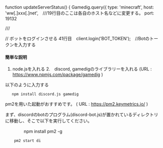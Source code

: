 function updateServerStatus() {
  Gamedig.query({
    type: 'minecraft',
    host: 'ww[.]xxx[.]net',　///19行目のここは各自のホスト名などに変更する。
    port: 19132

///

// ボットをログインさせる
41行目　client.login('BOT_TOKEN');　//Botのトークンを入力する


#### 簡単な説明

1.  node.jsを入れる
2.　discord, gamedigのライブラリーを入れる
(URL : https://www.npmjs.com/package/gamedig )

以下のように入力する

       npm install discord.js gamedig


pm2を用いた起動がおすすめです。
( URL : https://pm2.keymetrics.io/ )

まず、discordのbotのプログラム(discord-bot.js)が置かれているディレクトリに移動し、そこで以下を実行してください。

　　　 　npm install pm2 -g
     
        pm2 start di


